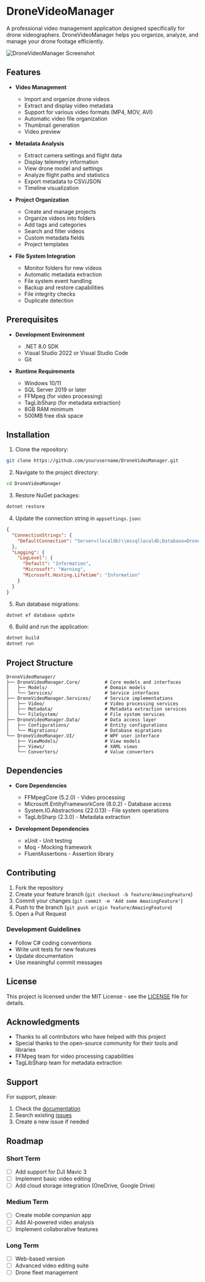 # DroneVideoManager

A professional video management application designed specifically for drone videographers. DroneVideoManager helps you organize, analyze, and manage your drone footage efficiently.

![DroneVideoManager Screenshot](docs/images/screenshot.png)

## Features

- **Video Management**
  - Import and organize drone videos
  - Extract and display video metadata
  - Support for various video formats (MP4, MOV, AVI)
  - Automatic video file organization
  - Thumbnail generation
  - Video preview

- **Metadata Analysis**
  - Extract camera settings and flight data
  - Display telemetry information
  - View drone model and settings
  - Analyze flight paths and statistics
  - Export metadata to CSV/JSON
  - Timeline visualization

- **Project Organization**
  - Create and manage projects
  - Organize videos into folders
  - Add tags and categories
  - Search and filter videos
  - Custom metadata fields
  - Project templates

- **File System Integration**
  - Monitor folders for new videos
  - Automatic metadata extraction
  - File system event handling
  - Backup and restore capabilities
  - File integrity checks
  - Duplicate detection

## Prerequisites

- **Development Environment**
  - .NET 8.0 SDK
  - Visual Studio 2022 or Visual Studio Code
  - Git

- **Runtime Requirements**
  - Windows 10/11
  - SQL Server 2019 or later
  - FFMpeg (for video processing)
  - TagLibSharp (for metadata extraction)
  - 8GB RAM minimum
  - 500MB free disk space

## Installation

1. Clone the repository:
```bash
git clone https://github.com/yourusername/DroneVideoManager.git
```

2. Navigate to the project directory:
```bash
cd DroneVideoManager
```

3. Restore NuGet packages:
```bash
dotnet restore
```

4. Update the connection string in `appsettings.json`:
```json
{
  "ConnectionStrings": {
    "DefaultConnection": "Server=(localdb)\\mssqllocaldb;Database=DroneVideoManager;Trusted_Connection=True;MultipleActiveResultSets=true"
  },
  "Logging": {
    "LogLevel": {
      "Default": "Information",
      "Microsoft": "Warning",
      "Microsoft.Hosting.Lifetime": "Information"
    }
  }
}
```

5. Run database migrations:
```bash
dotnet ef database update
```

6. Build and run the application:
```bash
dotnet build
dotnet run
```

## Project Structure

```
DroneVideoManager/
├── DroneVideoManager.Core/         # Core models and interfaces
│   ├── Models/                     # Domain models
│   └── Services/                   # Service interfaces
├── DroneVideoManager.Services/     # Service implementations
│   ├── Video/                      # Video processing services
│   ├── Metadata/                   # Metadata extraction services
│   └── FileSystem/                 # File system services
├── DroneVideoManager.Data/         # Data access layer
│   ├── Configurations/             # Entity configurations
│   └── Migrations/                 # Database migrations
└── DroneVideoManager.UI/           # WPF user interface
    ├── ViewModels/                 # View models
    ├── Views/                      # XAML views
    └── Converters/                 # Value converters
```

## Dependencies

- **Core Dependencies**
  - FFMpegCore (5.2.0) - Video processing
  - Microsoft.EntityFrameworkCore (8.0.2) - Database access
  - System.IO.Abstractions (22.0.13) - File system operations
  - TagLibSharp (2.3.0) - Metadata extraction

- **Development Dependencies**
  - xUnit - Unit testing
  - Moq - Mocking framework
  - FluentAssertions - Assertion library

## Contributing

1. Fork the repository
2. Create your feature branch (`git checkout -b feature/AmazingFeature`)
3. Commit your changes (`git commit -m 'Add some AmazingFeature'`)
4. Push to the branch (`git push origin feature/AmazingFeature`)
5. Open a Pull Request

### Development Guidelines
- Follow C# coding conventions
- Write unit tests for new features
- Update documentation
- Use meaningful commit messages

## License

This project is licensed under the MIT License - see the [LICENSE](LICENSE) file for details.

## Acknowledgments

- Thanks to all contributors who have helped with this project
- Special thanks to the open-source community for their tools and libraries
- FFMpeg team for video processing capabilities
- TagLibSharp team for metadata extraction

## Support

For support, please:
1. Check the [documentation](docs/)
2. Search existing [issues](https://github.com/yourusername/DroneVideoManager/issues)
3. Create a new issue if needed

## Roadmap

### Short Term
- [ ] Add support for DJI Mavic 3
- [ ] Implement basic video editing
- [ ] Add cloud storage integration (OneDrive, Google Drive)

### Medium Term
- [ ] Create mobile companion app
- [ ] Add AI-powered video analysis
- [ ] Implement collaborative features

### Long Term
- [ ] Web-based version
- [ ] Advanced video editing suite
- [ ] Drone fleet management 